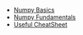 - [Numpy Basics](https://numpy.org/doc/stable/user/quickstart.html#the-basics)
- [Numpy Fundamentals](https://numpy.org/doc/stable/user/basics.html)
- [Useful CheatSheet](https://intellipaat.com/mediaFiles/2018/12/Python-NumPy-Cheat-Sheet-1.png)
